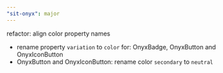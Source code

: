 ```yaml
---
"sit-onyx": major
---
```


refactor: align color property names

- rename property `variation` to `color` for: OnyxBadge, OnyxButton and OnyxIconButton
- OnyxButton and OnyxIconButton: rename color `secondary` to `neutral`
